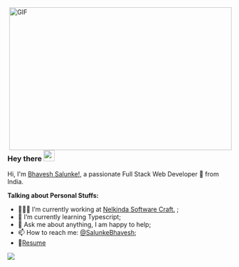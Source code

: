 <!--
**BhaveshSalunke/BhaveshSalunke** is a ✨ _special_ ✨ repository because its `README.md` (this file) appears on your GitHub profile.

Here are some ideas to get you started:

- 🔭 I’m currently working on ...
- 🌱 I’m currently learning ...
- 👯 I’m looking to collaborate on ...
- 🤔 I’m looking for help with ...
- 💬 Ask me about ...
- 📫 How to reach me: ...
- 😄 Pronouns: ...
- ⚡ Fun fact: ...
-->

  <img align="right" alt="GIF" src="https://github.com/abhisheknaiidu/abhisheknaiidu/blob/master/code.gif?raw=true" width="500" height="320" />
  
### Hey there <img src="https://media.giphy.com/media/hvRJCLFzcasrR4ia7z/giphy.gif" width="25px"><br />

Hi, I'm [Bhavesh Salunke!](https://www.discitelabs.com), a passionate  Full Stack Web Developer 🚀 from India.

**Talking about Personal Stuffs:**

- 👨🏽‍💻 I’m currently working at  [Nelkinda Software Craft.](https://nelkinda.com/)  ;
- 🌱 I’m currently learning Typescript; 
- 💬 Ask me about anything, I am happy to help;
- 📫 How to reach me: [@SalunkeBhavesh](https://twitter.com/SalunkeBhavesh);
- 📝[Resume](https://www.dropbox.com/s/1i9fkccnno90h1f/Bhavesh_Resume.pdf?dl=0)

![](https://visitor-badge.glitch.me/badge?page_id=BhaveshSalunke.BhaveshSalunke)
<br/>



